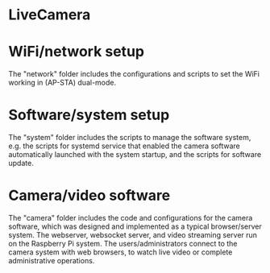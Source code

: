 # LiveCamera 

# WiFi/network setup 

The "network" folder includes the configurations and scripts to set the WiFi working in (AP-STA) dual-mode.  

# Software/system setup  

The "system" folder includes the scripts to manage the software system, e.g. the scripts for systemd service that enabled the camera software automatically launched with the system startup, and the scripts for software update.  


# Camera/video software 

The "camera" folder includes the code and configurations for the camera software, which was designed and implemented as a typical browser/server system. The webserver, websocket server, and video streaming server run on the Raspberry Pi system. The users/administrators connect to the camera system with web browsers, to watch live video or complete administrative operations. 
